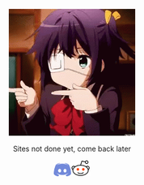 <!-- Program Begin -->

<!-- Spin Gif -->
<p style="text-align: center;"><img src="imgs/spin.gif" alt="construction img"></p>

<!-- Site not done message -->
<p style="text-align: center;"><span style="font-size:1em;">Sites not done yet, come back later</span></p>

<!-- discord and reddit links -->
<p style="text-align: center;"><span style="font-size:1em;"><a target="_blank" href="https://discord.gg/sAtBJma"><img src="imgs/discordicon.png" alt="Discord Link" width="34" height="26"><a target="_blank" href="https://www.reddit.com/user/Inckog"><img src="imgs/redditicon.png" alt="Reddit Link" width="38" height="32"></a>